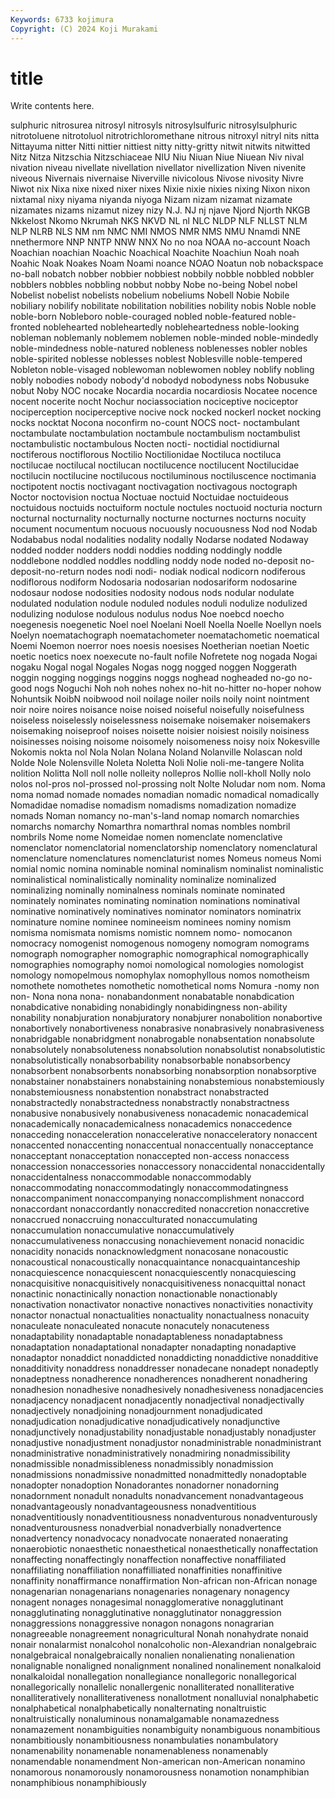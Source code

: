 ```yaml
---
Keywords: 6733 kojimura
Copyright: (C) 2024 Koji Murakami
---
```


# title

Write contents here.



sulphuric nitrosurea nitrosyl nitrosyls nitrosylsulfuric nitrosylsulphuric nitrotoluene
nitrotoluol nitrotrichloromethane nitrous nitroxyl nitryl nits nitta Nittayuma nitter Nitti
nittier nittiest nitty nitty-gritty nitwit nitwits nitwitted Nitz Nitza Nitzschia
Nitzschiaceae NIU Niu Niuan Niue Niuean Niv nival nivation niveau
nivellate nivellation nivellator nivellization Niven nivenite niveous Nivernais nivernaise Niverville
nivicolous Nivose nivosity Nivre Niwot nix Nixa nixe nixed nixer
nixes Nixie nixie nixies nixing Nixon nixon nixtamal nixy niyama
niyanda niyoga Nizam nizam nizamat nizamate nizamates nizams nizamut nizey
nizy N.J. NJ nj njave Njord Njorth NKGB Nkkelost Nkomo
Nkrumah NKS NKVD NL nl NLC NLDP NLF NLLST NLM
NLP NLRB NLS NM nm NMC NMI NMOS NMR NMS
NMU Nnamdi NNE nnethermore NNP NNTP NNW NNX No no
noa NOAA no-account Noach Noachian noachian Noachic Noachical Noachite Noachiun
Noah noah Noahic Noak Noakes Noam Noami noance NOAO Noatun
nob nobackspace no-ball nobatch nobber nobbier nobbiest nobbily nobble nobbled
nobbler nobblers nobbles nobbling nobbut nobby Nobe no-being Nobel nobel
Nobelist nobelist nobelists nobelium nobeliums Nobell Nobie Nobile nobiliary nobilify
nobilitate nobilitation nobilities nobility nobis Noble noble noble-born Nobleboro noble-couraged
nobled noble-featured noble-fronted noblehearted nobleheartedly nobleheartedness noble-looking nobleman noblemanly noblemem
noblemen noble-minded noble-mindedly noble-mindedness noble-natured nobleness noblenesses nobler nobles noble-spirited
noblesse noblesses noblest Noblesville noble-tempered Nobleton noble-visaged noblewoman noblewomen nobley
noblify nobling nobly nobodies nobody nobody'd nobodyd nobodyness nobs Nobusuke
nobut Noby NOC nocake Nocardia nocardia nocardiosis Nocatee nocence nocent
nocerite nocht Nochur nociassociation nociceptive nociceptor nociperception nociperceptive nocive nock
nocked nockerl nocket nocking nocks nocktat Nocona noconfirm no-count NOCS
noct- noctambulant noctambulate noctambulation noctambule noctambulism noctambulist noctambulistic noctambulous Nocten
nocti- noctidial noctidiurnal noctiferous noctiflorous Noctilio Noctilionidae Noctiluca noctiluca noctilucae
noctilucal noctilucan noctilucence noctilucent Noctilucidae noctilucin noctilucine noctilucous noctiluminous noctiluscence
noctimania noctipotent noctis noctivagant noctivagation noctivagous noctograph Noctor noctovision noctua
Noctuae noctuid Noctuidae noctuideous noctuidous noctuids noctuiform noctule noctules noctuoid
nocturia nocturn nocturnal nocturnality nocturnally nocturne nocturnes nocturns nocuity nocument
nocumentum nocuous nocuously nocuousness Nod nod Nodab Nodababus nodal nodalities
nodality nodally Nodarse nodated Nodaway nodded nodder nodders noddi noddies
nodding noddingly noddle noddlebone noddled noddles noddling noddy node noded
no-deposit no-deposit-no-return nodes nodi nodi- nodiak nodical nodicorn nodiferous nodiflorous
nodiform Nodosaria nodosarian nodosariform nodosarine nodosaur nodose nodosities nodosity nodous
nods nodular nodulate nodulated nodulation nodule noduled nodules noduli nodulize
nodulized nodulizing nodulose nodulous nodulus nodus Noe noebcd noecho noegenesis
noegenetic Noel noel Noelani Noell Noella Noelle Noellyn noels Noelyn
noematachograph noematachometer noematachometic noematical Noemi Noemon noerror noes noesis noesises
Noetherian noetian Noetic noetic noetics noex noexecute no-fault nofile Nofretete
nog nogada Nogai nogaku Nogal nogal Nogales Nogas nogg nogged
noggen Noggerath noggin nogging noggings noggins noggs noghead nogheaded no-go
no-good nogs Noguchi Noh noh nohes nohex no-hit no-hitter no-hoper
nohow Nohuntsik NoibN noibwood noil noilage noiler noils noily noint
nointment noir noire noires noisance noise noised noiseful noisefully noisefulness
noiseless noiselessly noiselessness noisemake noisemaker noisemakers noisemaking noiseproof noises noisette
noisier noisiest noisily noisiness noisinesses noising noisome noisomely noisomeness noisy
noix Nokesville Nokomis nokta nol Nola Nolan Nolana Noland Nolanville
Nolascan nold Nolde Nole Nolensville Noleta Noletta Noli Nolie noli-me-tangere
Nolita nolition Nolitta Noll noll nolle nolleity nollepros Nollie noll-kholl
Nolly nolo nolos nol-pros nol-prossed nol-prossing nolt Nolte Noludar nom
nom. Noma noma nomad nomade nomades nomadian nomadic nomadical nomadically
Nomadidae nomadise nomadism nomadisms nomadization nomadize nomads Noman nomancy no-man's-land
nomap nomarch nomarchies nomarchs nomarchy Nomarthra nomarthral nomas nombles nombril
nombrils Nome nome Nomeidae nomen nomenclate nomenclative nomenclator nomenclatorial nomenclatorship
nomenclatory nomenclatural nomenclature nomenclatures nomenclaturist nomes Nomeus nomeus Nomi nomial
nomic nomina nominable nominal nominalism nominalist nominalistic nominalistical nominalistically nominality
nominalize nominalized nominalizing nominally nominalness nominals nominate nominated nominately nominates
nominating nomination nominations nominatival nominative nominatively nominatives nominator nominators nominatrix
nominature nomine nominee nomineeism nominees nominy nomism nomisma nomismata nomisms
nomistic nomnem nomo- nomocanon nomocracy nomogenist nomogenous nomogeny nomogram nomograms
nomograph nomographer nomographic nomographical nomographically nomographies nomography nomoi nomological nomologies
nomologist nomology nomopelmous nomophylax nomophyllous nomos nomotheism nomothete nomothetes nomothetic
nomothetical noms Nomura -nomy non non- Nona nona nona- nonabandonment
nonabatable nonabdication nonabdicative nonabiding nonabidingly nonabidingness non-ability nonability nonabjuration nonabjuratory
nonabjurer nonabolition nonabortive nonabortively nonabortiveness nonabrasive nonabrasively nonabrasiveness nonabridgable nonabridgment
nonabrogable nonabsentation nonabsolute nonabsolutely nonabsoluteness nonabsolution nonabsolutist nonabsolutistic nonabsolutistically nonabsorbability
nonabsorbable nonabsorbency nonabsorbent nonabsorbents nonabsorbing nonabsorption nonabsorptive nonabstainer nonabstainers nonabstaining
nonabstemious nonabstemiously nonabstemiousness nonabstention nonabstract nonabstracted nonabstractedly nonabstractedness nonabstractly nonabstractness
nonabusive nonabusively nonabusiveness nonacademic nonacademical nonacademically nonacademicalness nonacademics nonaccedence nonacceding
nonacceleration nonaccelerative nonacceleratory nonaccent nonaccented nonaccenting nonaccentual nonaccentually nonacceptance nonacceptant
nonacceptation nonaccepted non-access nonaccess nonaccession nonaccessories nonaccessory nonaccidental nonaccidentally nonaccidentalness
nonaccommodable nonaccommodably nonaccommodating nonaccommodatingly nonaccommodatingness nonaccompaniment nonaccompanying nonaccomplishment nonaccord nonaccordant
nonaccordantly nonaccredited nonaccretion nonaccretive nonaccrued nonaccruing nonacculturated nonaccumulating nonaccumulation nonaccumulative
nonaccumulatively nonaccumulativeness nonaccusing nonachievement nonacid nonacidic nonacidity nonacids nonacknowledgment nonacosane
nonacoustic nonacoustical nonacoustically nonacquaintance nonacquaintanceship nonacquiescence nonacquiescent nonacquiescently nonacquiescing nonacquisitive
nonacquisitively nonacquisitiveness nonacquittal nonact nonactinic nonactinically nonaction nonactionable nonactionably nonactivation
nonactivator nonactive nonactives nonactivities nonactivity nonactor nonactual nonactualities nonactuality nonactualness
nonacuity nonaculeate nonaculeated nonacute nonacutely nonacuteness nonadaptability nonadaptable nonadaptableness nonadaptabness
nonadaptation nonadaptational nonadapter nonadapting nonadaptive nonadaptor nonaddict nonaddicted nonaddicting nonaddictive
nonadditive nonadditivity nonaddress nonaddresser nonadecane nonadept nonadeptly nonadeptness nonadherence nonadherences
nonadherent nonadhering nonadhesion nonadhesive nonadhesively nonadhesiveness nonadjacencies nonadjacency nonadjacent nonadjacently
nonadjectival nonadjectivally nonadjectively nonadjoining nonadjournment nonadjudicated nonadjudication nonadjudicative nonadjudicatively nonadjunctive
nonadjunctively nonadjustability nonadjustable nonadjustably nonadjuster nonadjustive nonadjustment nonadjustor nonadministrable nonadministrant
nonadministrative nonadministratively nonadmiring nonadmissibility nonadmissible nonadmissibleness nonadmissibly nonadmission nonadmissions nonadmissive
nonadmitted nonadmittedly nonadoptable nonadopter nonadoption Nonadorantes nonadorner nonadorning nonadornment nonadult
nonadults nonadvancement nonadvantageous nonadvantageously nonadvantageousness nonadventitious nonadventitiously nonadventitiousness nonadventurous nonadventurously
nonadventurousness nonadverbial nonadverbially nonadvertence nonadvertency nonadvocacy nonadvocate nonaerated nonaerating nonaerobiotic
nonaesthetic nonaesthetical nonaesthetically nonaffectation nonaffecting nonaffectingly nonaffection nonaffective nonaffiliated nonaffiliating
nonaffiliation nonaffilliated nonaffinities nonaffinitive nonaffinity nonaffirmance nonaffirmation Non-african non-African nonage
nonagenarian nonagenarians nonagenaries nonagenary nonagency nonagent nonages nonagesimal nonagglomerative nonagglutinant
nonagglutinating nonagglutinative nonagglutinator nonaggression nonaggressions nonaggressive nonagon nonagons nonagrarian nonagreeable
nonagreement nonagricultural Nonah nonahydrate nonaid nonair nonalarmist nonalcohol nonalcoholic non-Alexandrian
nonalgebraic nonalgebraical nonalgebraically nonalien nonalienating nonalienation nonalignable nonaligned nonalignment nonalined
nonalinement nonalkaloid nonalkaloidal nonallegation nonallegiance nonallegoric nonallegorical nonallegorically nonallelic nonallergenic
nonalliterated nonalliterative nonalliteratively nonalliterativeness nonallotment nonalluvial nonalphabetic nonalphabetical nonalphabetically nonalternating
nonaltruistic nonaltruistically nonaluminous nonamalgamable nonamazedness nonamazement nonambiguities nonambiguity nonambiguous nonambitious
nonambitiously nonambitiousness nonambulaties nonambulatory nonamenability nonamenable nonamenableness nonamenably nonamendable nonamendment
Non-american non-American nonamino nonamorous nonamorously nonamorousness nonamotion nonamphibian nonamphibious nonamphibiously
